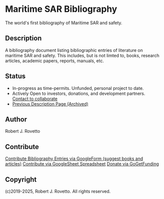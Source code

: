 # Maritime SAR Bibliography
The world's first bibliography of Maritime SAR and safety.

## Description
A bibliography document listing bibliographic entries of literature on maritime SAR and safety. This includes, but is not limted to, books, research articles, academic papers, reports, manuals, etc.

## Status
- In-progress as time-permits. Unfunded, personal project to date.
- Actively Open to investors, donations, and development partners. [Contact to collaborate](https://thespiritofsar.wordpress.com/contact)
- [Previous Description Page (Archived)](https://web.archive.org/web/20250324041431/https://www.surtsey.org/projects/maritime-sar-bibliography/)

## Author
Robert J. Rovetto

## Contribute
[Contribute Bibliography Entries via GoogleForm (suggest books and articles)](https://tinyurl.com/mariBiblio-ContributeForm) 
[Contribute via GoogleSheet Spreadsheet](https://purl.org/maritime-sar-bibliography-contribute) 
[Donate via GoGetFunding](https://tinyurl.com/vdk8x2c)

## Copyright
(c)2019-2025, Robert J. Rovetto. All rights reserved.
